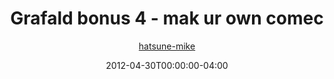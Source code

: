 ---
title: "Grafald bonus 4 - mak ur own comec"
type: "image"
date: 2012-04-30T00:00:00-04:00
draft: false
categories:
- blog
- projects
- grafald
image_path: "../img/2012/bonus_4.png"
alt_text: ""
author: "[hatsune-mike](https://cohost.org/hatsune-mike)"
---